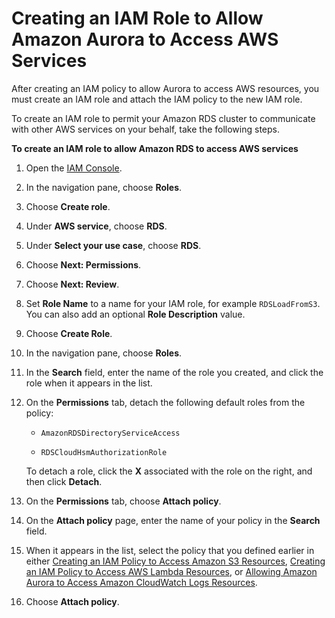 # Creating an IAM Role to Allow Amazon Aurora to Access AWS Services<a name="AuroraMySQL.Integrating.Authorizing.IAM.CreateRole"></a>

After creating an IAM policy to allow Aurora to access AWS resources, you must create an IAM role and attach the IAM policy to the new IAM role\.

To create an IAM role to permit your Amazon RDS cluster to communicate with other AWS services on your behalf, take the following steps\.

**To create an IAM role to allow Amazon RDS to access AWS services**

1. Open the [IAM Console](https://console.aws.amazon.com/iam/home?#home)\.

1. In the navigation pane, choose **Roles**\.

1. Choose **Create role**\.

1. Under **AWS service**, choose **RDS**\.

1. Under **Select your use case**, choose **RDS**\.

1. Choose **Next: Permissions**\.

1. Choose **Next: Review**\.

1. Set **Role Name** to a name for your IAM role, for example `RDSLoadFromS3`\. You can also add an optional **Role Description** value\.

1. Choose **Create Role**\.

1. In the navigation pane, choose **Roles**\.

1. In the **Search** field, enter the name of the role you created, and click the role when it appears in the list\.

1. On the **Permissions** tab, detach the following default roles from the policy:

   + `AmazonRDSDirectoryServiceAccess`

   + `RDSCloudHsmAuthorizationRole`

   To detach a role, click the **X** associated with the role on the right, and then click **Detach**\.

1. On the **Permissions** tab, choose **Attach policy**\.

1. On the **Attach policy** page, enter the name of your policy in the **Search** field\.

1. When it appears in the list, select the policy that you defined earlier in either [Creating an IAM Policy to Access Amazon S3 Resources](AuroraMySQL.Integrating.Authorizing.IAM.S3CreatePolicy.md), [Creating an IAM Policy to Access AWS Lambda Resources](AuroraMySQL.Integrating.Authorizing.IAM.LambdaCreatePolicy.md), or [Allowing Amazon Aurora to Access Amazon CloudWatch Logs Resources](AuroraMySQL.Integrating.Authorizing.IAM.CWCreatePolicy.md)\.

1. Choose **Attach policy**\.